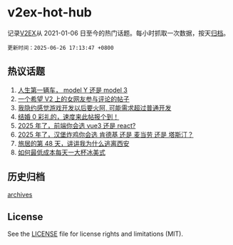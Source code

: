# v2ex-hot-hub

 记录[V2EX](https://www.v2ex.com/)从 2021-01-06 日至今的热门话题。每小时抓取一次数据，按天[归档](archives)。

`更新时间：2025-06-26 17:13:47 +0800`

## 热议话题

1. [人生第一辆车， model Y 还是 model 3](https://www.v2ex.com/t/1141122)
1. [一个希望 V2 上的女网友参与评论的帖子](https://www.v2ex.com/t/1141045)
1. [我隐约感觉游戏开发以后要火阿, 可能需求超过普通开发](https://www.v2ex.com/t/1141102)
1. [结婚 0 彩礼的，速度来此帖报个到！](https://www.v2ex.com/t/1141145)
1. [2025 年了，前端你会选 vue3 还是 react?](https://www.v2ex.com/t/1141142)
1. [2025 年了，汉堡炸鸡你会选 肯德基 还是 麦当劳 还是 塔斯汀？](https://www.v2ex.com/t/1141155)
1. [旅居的第 48 天，讲讲我为什么逃离西安](https://www.v2ex.com/t/1141101)
1. [如何最低成本每天一大杯冰美式](https://www.v2ex.com/t/1141183)

## 历史归档

[archives](archives)

## License

See the [LICENSE](LICENSE) file for license rights and limitations (MIT).
